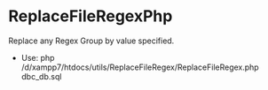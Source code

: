 # ReplaceFileRegexPhp

 Replace any Regex Group by value specified.
 
 - Use: 
php /d/xampp7/htdocs/utils/ReplaceFileRegex/ReplaceFileRegex.php dbc_db.sql

